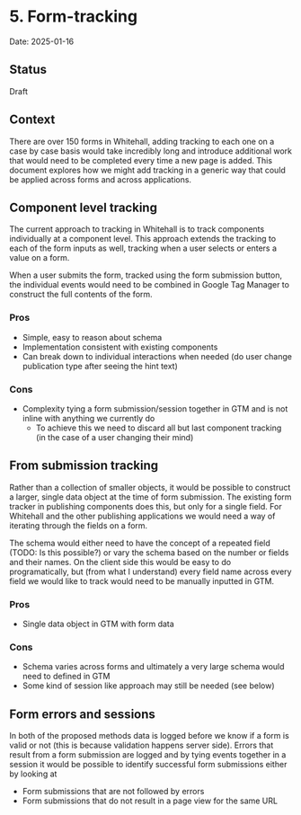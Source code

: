 # 5. Form-tracking

Date: 2025-01-16

## Status

Draft

## Context

There are over 150 forms in Whitehall, adding tracking to each one on a case by case basis would take incredibly long and introduce additional work that would need to be completed every time a new page is added. This document explores how we might add tracking in a generic way that could be applied across forms and across applications.


## Component level tracking

The current approach to tracking in Whitehall is to track components individually at a component level. This approach extends the tracking to each of the form inputs as well, tracking when a user selects or enters a value on a form.

When a user submits the form, tracked using the form submission button, the individual events would need to be combined in Google Tag Manager to construct the full contents of the form.

### Pros

- Simple, easy to reason about schema
- Implementation consistent with existing components
- Can break down to individual interactions when needed (do user change publication type after seeing the hint text)

### Cons

- Complexity tying a form submission/session together in GTM and is not inline with anything we currently do
  - To achieve this we need to discard all but last component tracking (in the case of a user changing their mind)

## From submission tracking

Rather than a collection of smaller objects, it would be possible to construct a larger, single data object at the time of form submission. The existing form tracker in publishing components does this, but only for a single field. For Whitehall and the other publishing applications we would need a way of iterating through the fields on a form.

The schema would either need to have the concept of a repeated field (TODO: Is this possible?) or vary the schema based on the number or fields and their names. On the client side this would be easy to do programatically, but (from what I understand) every field name across every field we would like to track would need to be manually inputted in GTM.

### Pros

- Single data object in GTM with form data

### Cons

- Schema varies across forms and ultimately a very large schema would need to defined in GTM
- Some kind of session like approach may still be needed (see below)

## Form errors and sessions

In both of the proposed methods data is logged before we know if a form is valid or not (this is because validation happens server side). Errors that result from a form submission are logged and by tying events together in a session it would be possible to identify successful form submissions either by looking at
- Form submissions that are not followed by errors
- Form submissions that do not result in a page view for the same URL
